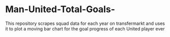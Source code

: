 # Man-United-Total-Goals-
This repository scrapes squad data for each year on transfermarkt and uses it to plot a moving bar chart for the goal progress of each United player ever
